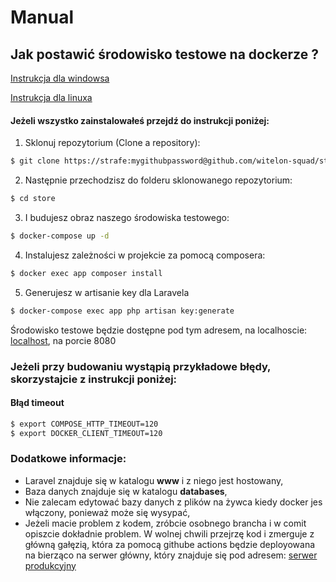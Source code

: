 # Manual
## Jak postawić środowisko testowe na dockerze ?
[Instrukcja dla windowsa](https://docs.docker.com/docker-for-windows/)

[Instrukcja dla linuxa](https://docs.docker.com/compose/install/)

#### Jeżeli wszystko zainstalowałeś przejdź do instrukcji poniżej:
1. Sklonuj repozytorium (Clone a repository):
```bash
$ git clone https://strafe:mygithubpassword@github.com/witelon-squad/store
```
2. Następnie przechodzisz do folderu sklonowanego repozytorium: 
```bash
$ cd store
```
3. I budujesz obraz naszego środowiska testowego:
```bash
$ docker-compose up -d
```
4. Instalujesz zależności w projekcie za pomocą composera:
```bash
$ docker exec app composer install
```
5. Generujesz w artisanie key dla Laravela
```bash
$ docker-compose exec app php artisan key:generate
```
Środowisko testowe będzie dostępne pod tym adresem, na localhoscie: [localhost](http://localhost:8080), na porcie 8080

### Jeżeli przy budowaniu wystąpią przykładowe błędy, skorzystajcie z instrukcji poniżej:
#### Błąd timeout
```bash
$ export COMPOSE_HTTP_TIMEOUT=120
$ export DOCKER_CLIENT_TIMEOUT=120
```

### Dodatkowe informacje:
- Laravel znajduje się w katalogu <b>www</b> i z niego jest hostowany,
- Baza danych znajduje się w katalogu <b>databases</b>,
- Nie zalecam edytować bazy danych z plików na żywca kiedy docker jes włączony, ponieważ może się wysypać,
- Jeżeli macie problem z kodem, zróbcie osobnego brancha i w comit opiszcie dokładnie problem. W wolnej chwili przejrzę kod i zmerguje z główną gałęzią, która za pomocą githube actions będzie deployowana na bierząco na serwer główny, który znajduje się pod adresem: [serwer produkcyjny](http://95.111.242.110:8080/) 
